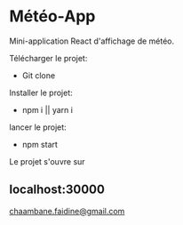 <h1>Météo-App</h1>

Mini-application React d'affichage de météo.

Télécharger le projet:
- Git clone

Installer le projet:
- npm i || yarn i

lancer le projet:
- npm start

Le projet s'ouvre sur <h2>localhost:30000</h2> 

chaambane.faidine@gmail.com




